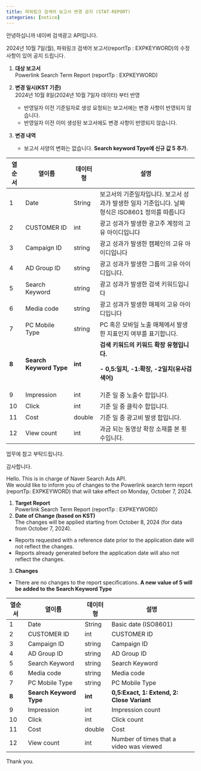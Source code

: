 ```yaml
---
title: 파워링크 검색어 보고서 변경 공지 (STAT-REPORT)
categories: [notice]
---
```


안녕하십니까 네이버 검색광고 API입니다.<br>

 2024년 10월 7일(월), 파워링크 검색어 보고서(reportTp : EXPKEYWORD)의 수정 사항이 있어 공지 드립니다.<br>

1. **대상 보고서**<br>
Powerlink Search Term Report (reportTp : EXPKEYWORD)<br>

2. **변경 일시(KST 기준)**<br>
2024년 10월 8일(2024년 10월 7일자 데이터) 부터 반영 <br>
    * 반영일자 이전 기준일자로 생성 요청되는 보고서에는 변경 사항이 반영되지 않습니다.<br>
    * 반영일자 이전 이미 생성된 보고서에도 변경 사항이 반영되지 않습니다.<br>
3. **변경 내역** <br>
    * 보고서 사양의 변화는 없습니다. **Search keyword Tpye에 신규 값 5 추가.**<br>

  열순서 | 열이름 | 데이터형 | 설명
-- | -- | -- | --
1|Date|String|보고서의 기준일자입니다. 보고서 성과가 발생한 일자 기준입니다. 날짜 형식은 ISO8601 정의를 따릅니다
2|CUSTOMER ID|int|광고 성과가 발생한 광고주 계정의 고유 아이디입니다
3|Campaign ID|string|광고 성과가 발생한 캠페인의 고유 아이디입니다
4|AD Group ID|string|광고 성과가 발생한 그룹의 고유 아이디입니다.
5|Search Keyword|string|광고 성과가 발생한 검색 키워드입니다
6|Media code|string|광고 성과가 발생한 매체의 고유 아이디입니다
7|PC Mobile Type|string|PC 혹은 모바일 노출 매체에서 발생한 지표인지 여부를 표기합니다.
**8**|**Search Keyword Type**|**int**|**검색 키워드의 키워드 확장 유형입니다. <p> -  0,5:일치, -1:확장, -2일치(유사검색어)**
9|Impression|int|기준 일 중 노출수 합입니다.
10|Click|int|기준 일 중 클릭수 합입니다.
11|Cost|double|기준 일 중 광고비 발생 합입니다.
12|View count|int|과금 되는 동영상 확장 소재를 본 횟수입니다.

업무에 참고 부탁드립니다. <br>

감사합니다.<br>

Hello. This is in charge of Naver Search Ads API.<br>
We would like to inform you of changes to the Powerlink search term report (reportTp: EXPKEYWORD) that will take effect on Monday, October 7, 2024. <br>

1. **Target Report** <br>
  Powerlink Search Term Report (reportTp : EXPKEYWORD)<br>
2. **Date of Change (based on KST)**<br>
  The changes will be applied starting from October 8, 2024 (for data from October 7, 2024). <br>
  - Reports requested with a reference date prior to the application date will not reflect the changes.
  - Reports already generated before the application date will also not reflect the changes.
3. **Changes**<br>
  - There are no changes to the report specifications. **A new value of 5 will be added to the Search Keyword Type** <br>
  
  열순서 | 열이름 | 데이터형 | 설명
-- | -- | -- | --
1|Date|String|Basic date (ISO8601)
2|CUSTOMER ID|int|CUSTOMER ID
3|Campaign ID|string|Campaign ID
4|AD Group ID|string|AD Group ID
5|Search Keyword|string|Search Keyword
6|Media code|string|Media code
7|PC Mobile Type|string|PC Mobile Type
**8**|**Search Keyword Type**|**int**|**0,5:Exact, 1: Extend, 2: Close Variant**
9|Impression|int|Impression count
10|Click|int|Click count
11|Cost|double|Cost
12|View count|int|Number of times that a video was viewed

Thank you.
